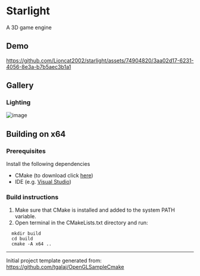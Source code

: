 # Starlight

A 3D game engine

## Demo

https://github.com/Lioncat2002/starlight/assets/74904820/3aa02d17-6231-4056-8e3a-b7b5aec3b1a1

## Gallery
### Lighting
![image](https://github.com/Lioncat2002/starlight/assets/74904820/5af2290e-8209-4709-a41d-08c25f84046f)

## Building on x64

### Prerequisites

Install the following dependencies

- CMake (to download click [here](https://cmake.org/download/))
- IDE (e.g. [Visual Studio](https://visualstudio.microsoft.com/vs/community/))

### Build instructions

1. Make sure that CMake is installed and added to the system PATH variable.
2. Open terminal in the CMakeLists.txt directory and run:

```
  mkdir build
  cd build
  cmake -A x64 ..
```
---
Initial project template generated from: https://github.com/tgalaj/OpenGLSampleCmake
